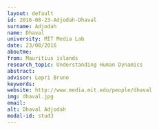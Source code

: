 ```yaml
---
layout: default 
id: 2016-08-23-Adjodah-Dhaval
surname: Adjodah
name: Dhaval
university: MIT Media Lab
date: 23/08/2016
aboutme: 
from: Mauritius islands
research_topic: Understanding Human Dynamics
abstract: 
advisor: Lepri Bruno
keywords: 
website: http://www.media.mit.edu/people/dhaval
img: dhaval.jpg
email: 
alt: Dhaval Adjodah
modal-id: stud3
---
```

